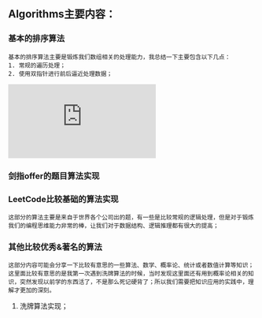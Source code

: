## Algorithms主要内容：

### 基本的排序算法
	基本的排序算法主要是锻炼我们数组相关的处理能力，我总结一下主要包含以下几点：
	1. 常规的遍历处理；
	2. 使用双指针进行前后逼近处理数据；

![冒泡排序](https://github.com/songnick/Algorithms/blob/master/BasicSort/BubbleSort.java)

### 剑指offer的题目算法实现


### LeetCode比较基础的算法实现
	这部分的算法主要是来自于世界各个公司出的题，有一些是比较常规的逻辑处理，但是对于锻炼我们的编程思维能力非常的棒，让我们对于数据结构、逻辑推理都有很大的提高；

### 其他比较优秀&著名的算法
	这部分内容可能会分享一下比较有意思的一些算法、数学、概率论、统计或者数值计算等知识；这里面比较有意思的是我第一次遇到洗牌算法的时候，当时发现这里面还有用到概率论相关的知识，突然发现以前学的东西活了，不是那么死记硬背了；所以我们需要把知识应用的实践中，理解才更加的深刻。
1. 洗牌算法实现；